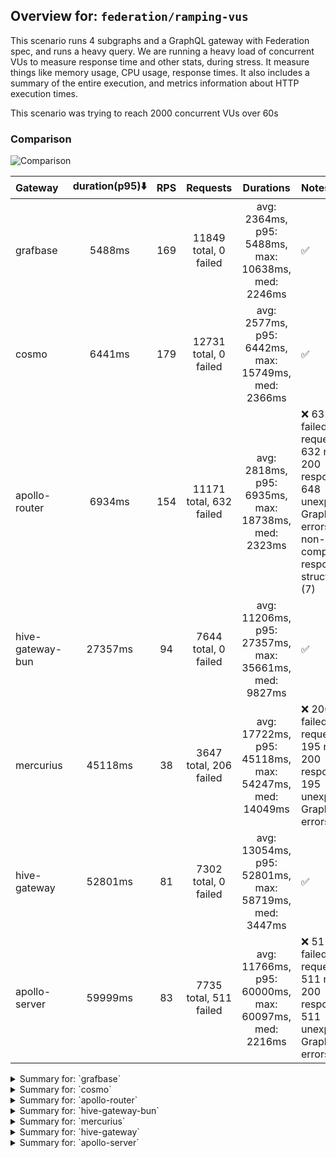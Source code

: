 ## Overview for: `federation/ramping-vus`


This scenario runs 4 subgraphs and a GraphQL gateway with Federation spec, and runs a heavy query. We are running a heavy load of concurrent VUs to measure response time and other stats, during stress. It measure things like memory usage, CPU usage, response times. It also includes a summary of the entire execution, and metrics information about HTTP execution times.


This scenario was trying to reach 2000 concurrent VUs over 60s


### Comparison


<img src="https://imagedelivery.net/KYe9TScr4TldYHA48pczVg/4d334be7-b31a-4b81-75e2-5882d0463800/public" alt="Comparison" />


| Gateway          | duration(p95)⬇️ |  RPS  |        Requests         |                       Durations                        | Notes                                                                                                              |
| :--------------- | :-------------: | :---: | :---------------------: | :----------------------------------------------------: | :----------------------------------------------------------------------------------------------------------------- |
| grafbase         |     5488ms      |  169  |  11849 total, 0 failed  |  avg: 2364ms, p95: 5488ms, max: 10638ms, med: 2246ms   | ✅                                                                                                                  |
| cosmo            |     6441ms      |  179  |  12731 total, 0 failed  |  avg: 2577ms, p95: 6442ms, max: 15749ms, med: 2366ms   | ✅                                                                                                                  |
| apollo-router    |     6934ms      |  154  | 11171 total, 632 failed |  avg: 2818ms, p95: 6935ms, max: 18738ms, med: 2323ms   | ❌ 632 failed requests, 632 non-200 responses, 648 unexpected GraphQL errors, non-compatible response structure (7) |
| hive-gateway-bun |     27357ms     |  94   |  7644 total, 0 failed   | avg: 11206ms, p95: 27357ms, max: 35661ms, med: 9827ms  | ✅                                                                                                                  |
| mercurius        |     45118ms     |  38   | 3647 total, 206 failed  | avg: 17722ms, p95: 45118ms, max: 54247ms, med: 14049ms | ❌ 206 failed requests, 195 non-200 responses, 195 unexpected GraphQL errors                                        |
| hive-gateway     |     52801ms     |  81   |  7302 total, 0 failed   | avg: 13054ms, p95: 52801ms, max: 58719ms, med: 3447ms  | ✅                                                                                                                  |
| apollo-server    |     59999ms     |  83   | 7735 total, 511 failed  | avg: 11766ms, p95: 60000ms, max: 60097ms, med: 2216ms  | ❌ 511 failed requests, 511 non-200 responses, 511 unexpected GraphQL errors                                        |



<details>
  <summary>Summary for: `grafbase`</summary>

  **K6 Output**




```
     ✓ response code was 200
     ✓ no graphql errors
     ✓ valid response structure

     █ setup

     checks.........................: 100.00% ✓ 35487      ✗ 0     
     data_received..................: 1.0 GB  15 MB/s
     data_sent......................: 14 MB   201 kB/s
     http_req_blocked...............: avg=304.58ms min=1.41µs  med=3.68µs  max=10.08s p(90)=903.75ms p(95)=2.57s   
     http_req_connecting............: avg=300.81ms min=0s      med=0s      max=9.82s  p(90)=876.61ms p(95)=2.56s   
     http_req_duration..............: avg=2.36s    min=2.93ms  med=2.24s   max=10.63s p(90)=4.51s    p(95)=5.48s   
       { expected_response:true }...: avg=2.36s    min=2.93ms  med=2.24s   max=10.63s p(90)=4.51s    p(95)=5.48s   
     http_req_failed................: 0.00%   ✓ 0          ✗ 11849 
     http_req_receiving.............: avg=204.41ms min=28.16µs med=77.84µs max=7.45s  p(90)=1.09s    p(95)=1.44s   
     http_req_sending...............: avg=137.16ms min=7.87µs  med=18.05µs max=10.23s p(90)=372.41ms p(95)=898.36ms
     http_req_tls_handshaking.......: avg=0s       min=0s      med=0s      max=0s     p(90)=0s       p(95)=0s      
     http_req_waiting...............: avg=2.02s    min=2.87ms  med=1.84s   max=8.95s  p(90)=3.82s    p(95)=4.6s    
     http_reqs......................: 11849   169.008509/s
     iteration_duration.............: avg=5.96s    min=11.28ms med=4.91s   max=28.22s p(90)=12.85s   p(95)=15.12s  
     iterations.....................: 11829   168.723238/s
     vus............................: 4       min=4        max=1969
     vus_max........................: 2000    min=2000     max=2000
```


**Performance Overview**


<img src="https://imagedelivery.net/KYe9TScr4TldYHA48pczVg/fbdd389d-3f5c-4955-e6e0-ba5775601100/public" alt="Performance Overview" />


**Subgraphs Overview**


<img src="https://imagedelivery.net/KYe9TScr4TldYHA48pczVg/ac95c79e-fa4a-448f-f747-56428d34cd00/public" alt="Subgraphs Overview" />


**HTTP Overview**


<img src="https://imagedelivery.net/KYe9TScr4TldYHA48pczVg/b38e99ad-51d8-4c70-26cd-5a523ae09c00/public" alt="HTTP Overview" />


  </details>

<details>
  <summary>Summary for: `cosmo`</summary>

  **K6 Output**




```
     ✓ response code was 200
     ✓ no graphql errors
     ✓ valid response structure

     █ setup

     checks.........................: 100.00% ✓ 38133      ✗ 0     
     data_received..................: 1.1 GB  16 MB/s
     data_sent......................: 15 MB   213 kB/s
     http_req_blocked...............: avg=270.99ms min=1.53µs  med=3.39µs  max=10.37s p(90)=576.99ms p(95)=2.37s   
     http_req_connecting............: avg=267.65ms min=0s      med=0s      max=10.37s p(90)=513.32ms p(95)=2.36s   
     http_req_duration..............: avg=2.57s    min=3.57ms  med=2.36s   max=15.74s p(90)=5.03s    p(95)=6.44s   
       { expected_response:true }...: avg=2.57s    min=3.57ms  med=2.36s   max=15.74s p(90)=5.03s    p(95)=6.44s   
     http_req_failed................: 0.00%   ✓ 0          ✗ 12731 
     http_req_receiving.............: avg=461.22ms min=32.97µs med=90.58µs max=11.39s p(90)=1.35s    p(95)=2.7s    
     http_req_sending...............: avg=129.25ms min=7.76µs  med=15.74µs max=8.37s  p(90)=274.79ms p(95)=784.08ms
     http_req_tls_handshaking.......: avg=0s       min=0s      med=0s      max=0s     p(90)=0s       p(95)=0s      
     http_req_waiting...............: avg=1.98s    min=3.41ms  med=1.82s   max=10.07s p(90)=4.19s    p(95)=4.94s   
     http_reqs......................: 12731   179.289648/s
     iteration_duration.............: avg=5.78s    min=29.29ms med=4.94s   max=37.39s p(90)=11.8s    p(95)=14.16s  
     iterations.....................: 12711   179.00799/s
     vus............................: 5       min=5        max=1982
     vus_max........................: 2000    min=2000     max=2000
```


**Performance Overview**


<img src="https://imagedelivery.net/KYe9TScr4TldYHA48pczVg/e0462d0f-8a9b-4e65-5456-44ca5cd56b00/public" alt="Performance Overview" />


**Subgraphs Overview**


<img src="https://imagedelivery.net/KYe9TScr4TldYHA48pczVg/28bf3066-a0b2-44c4-5d73-968e10e81500/public" alt="Subgraphs Overview" />


**HTTP Overview**


<img src="https://imagedelivery.net/KYe9TScr4TldYHA48pczVg/0014d5bc-d06b-4e0b-0b23-cb0ac7296a00/public" alt="HTTP Overview" />


  </details>

<details>
  <summary>Summary for: `apollo-router`</summary>

  **K6 Output**




```
     ✗ response code was 200
      ↳  94% — ✓ 10519 / ✗ 632
     ✗ no graphql errors
      ↳  94% — ✓ 10503 / ✗ 648
     ✗ valid response structure
      ↳  99% — ✓ 10512 / ✗ 7

     █ setup

     checks.........................: 96.07% ✓ 31534      ✗ 1287  
     data_received..................: 925 MB 13 MB/s
     data_sent......................: 13 MB  184 kB/s
     http_req_blocked...............: avg=559.45ms min=1.89µs  med=5.22µs   max=13.03s p(90)=2.27s    p(95)=3.66s 
     http_req_connecting............: avg=532.88ms min=0s      med=0s       max=10.43s p(90)=2.21s    p(95)=3.55s 
     http_req_duration..............: avg=2.81s    min=7.49ms  med=2.32s    max=18.73s p(90)=5.84s    p(95)=6.93s 
       { expected_response:true }...: avg=2.81s    min=7.49ms  med=2.3s     max=18.73s p(90)=5.85s    p(95)=6.97s 
     http_req_failed................: 5.65%  ✓ 632        ✗ 10539 
     http_req_receiving.............: avg=679.09ms min=0s      med=106.63µs max=13.81s p(90)=3.04s    p(95)=4.11s 
     http_req_sending...............: avg=231.32ms min=8.72µs  med=28.99µs  max=11.04s p(90)=438.82ms p(95)=1.06s 
     http_req_tls_handshaking.......: avg=0s       min=0s      med=0s       max=0s     p(90)=0s       p(95)=0s    
     http_req_waiting...............: avg=1.9s     min=7.36ms  med=1.79s    max=14.46s p(90)=3.59s    p(95)=4.05s 
     http_reqs......................: 11171  154.61074/s
     iteration_duration.............: avg=6.61s    min=40.95ms med=6.02s    max=35.41s p(90)=12.69s   p(95)=15.11s
     iterations.....................: 11151  154.333933/s
     vus............................: 430    min=61       max=2000
     vus_max........................: 2000   min=2000     max=2000
```


**Performance Overview**


<img src="https://imagedelivery.net/KYe9TScr4TldYHA48pczVg/e8144225-fb7a-4b04-8c29-41d5dbff7a00/public" alt="Performance Overview" />


**Subgraphs Overview**


<img src="https://imagedelivery.net/KYe9TScr4TldYHA48pczVg/0a29dbfe-340d-4069-6b1d-9778e089d600/public" alt="Subgraphs Overview" />


**HTTP Overview**


<img src="https://imagedelivery.net/KYe9TScr4TldYHA48pczVg/901421af-450d-4bd3-f43f-d54bc203e700/public" alt="HTTP Overview" />


  </details>

<details>
  <summary>Summary for: `hive-gateway-bun`</summary>

  **K6 Output**




```
     ✓ response code was 200
     ✓ no graphql errors
     ✓ valid response structure

     █ setup

     checks.........................: 100.00% ✓ 22872     ✗ 0     
     data_received..................: 671 MB  8.3 MB/s
     data_sent......................: 9.1 MB  112 kB/s
     http_req_blocked...............: avg=14.93ms  min=1.83µs   med=4.29µs   max=926.4ms  p(90)=24.14ms p(95)=102.87ms
     http_req_connecting............: avg=14.77ms  min=0s       med=0s       max=926.33ms p(90)=23.69ms p(95)=102.35ms
     http_req_duration..............: avg=11.2s    min=15.4ms   med=9.82s    max=35.66s   p(90)=24.06s  p(95)=27.35s  
       { expected_response:true }...: avg=11.2s    min=15.4ms   med=9.82s    max=35.66s   p(90)=24.06s  p(95)=27.35s  
     http_req_failed................: 0.00%   ✓ 0         ✗ 7644  
     http_req_receiving.............: avg=114.07ms min=40.75µs  med=107.49µs max=8.09s    p(90)=4.49ms  p(95)=150.7ms 
     http_req_sending...............: avg=9.62ms   min=8.5µs    med=24.86µs  max=1.11s    p(90)=11.91ms p(95)=40.52ms 
     http_req_tls_handshaking.......: avg=0s       min=0s       med=0s       max=0s       p(90)=0s      p(95)=0s      
     http_req_waiting...............: avg=11.08s   min=15.2ms   med=9.7s     max=35.5s    p(90)=24.04s  p(95)=27.29s  
     http_reqs......................: 7644    94.500341/s
     iteration_duration.............: avg=11.52s   min=198.09ms med=10s      max=38.17s   p(90)=24.78s  p(95)=28.42s  
     iterations.....................: 7624    94.253087/s
     vus............................: 105     min=57      max=2000
     vus_max........................: 2000    min=2000    max=2000
```


**Performance Overview**


<img src="https://imagedelivery.net/KYe9TScr4TldYHA48pczVg/d0c7e4b5-73f4-437f-61f1-b2249d5f0000/public" alt="Performance Overview" />


**Subgraphs Overview**


<img src="https://imagedelivery.net/KYe9TScr4TldYHA48pczVg/613c5ac0-2734-4a67-b05e-8eb4b1e8a100/public" alt="Subgraphs Overview" />


**HTTP Overview**


<img src="https://imagedelivery.net/KYe9TScr4TldYHA48pczVg/7970bafa-9238-47d1-4fc0-8ab9f15cec00/public" alt="HTTP Overview" />


  </details>

<details>
  <summary>Summary for: `mercurius`</summary>

  **K6 Output**




```
     ✗ response code was 200
      ↳  94% — ✓ 3421 / ✗ 195
     ✗ no graphql errors
      ↳  94% — ✓ 3421 / ✗ 195
     ✓ valid response structure

     █ setup

     checks.........................: 96.33% ✓ 10263     ✗ 390   
     data_received..................: 302 MB 3.2 MB/s
     data_sent......................: 5.8 MB 62 kB/s
     http_req_blocked...............: avg=306.25µs min=1.94µs   med=5.04µs   max=13.58ms p(90)=610.18µs p(95)=1.03ms  
     http_req_connecting............: avg=268.01µs min=0s       med=0s       max=13.52ms p(90)=532.03µs p(95)=864µs   
     http_req_duration..............: avg=17.72s   min=12.32ms  med=14.04s   max=54.24s  p(90)=44.04s   p(95)=45.11s  
       { expected_response:true }...: avg=16.17s   min=12.32ms  med=12.85s   max=45.65s  p(90)=34.99s   p(95)=44.77s  
     http_req_failed................: 5.64%  ✓ 206       ✗ 3441  
     http_req_receiving.............: avg=229.41µs min=0s       med=117.53µs max=47.19ms p(90)=297.4µs  p(95)=519.94µs
     http_req_sending...............: avg=82.4µs   min=9.25µs   med=31.16µs  max=16.96ms p(90)=81.24µs  p(95)=130.7µs 
     http_req_tls_handshaking.......: avg=0s       min=0s       med=0s       max=0s      p(90)=0s       p(95)=0s      
     http_req_waiting...............: avg=17.72s   min=11.91ms  med=14.04s   max=54.24s  p(90)=44.04s   p(95)=45.11s  
     http_reqs......................: 3647   38.42684/s
     iteration_duration.............: avg=17.77s   min=430.04ms med=14.08s   max=54.26s  p(90)=44.2s    p(95)=45.14s  
     iterations.....................: 3616   38.100207/s
     vus............................: 212    min=60      max=2000
     vus_max........................: 2000   min=2000    max=2000
```


**Performance Overview**


<img src="https://imagedelivery.net/KYe9TScr4TldYHA48pczVg/78ea3efe-b110-45f4-cbb8-6ee7b99a7700/public" alt="Performance Overview" />


**Subgraphs Overview**


<img src="https://imagedelivery.net/KYe9TScr4TldYHA48pczVg/377e525e-782b-4527-1c95-0b83bc85c100/public" alt="Subgraphs Overview" />


**HTTP Overview**


<img src="https://imagedelivery.net/KYe9TScr4TldYHA48pczVg/20b0eed6-4485-4cc8-0f09-e60263b25400/public" alt="HTTP Overview" />


  </details>

<details>
  <summary>Summary for: `hive-gateway`</summary>

  **K6 Output**




```
     ✓ response code was 200
     ✓ no graphql errors
     ✓ valid response structure

     █ setup

     checks.........................: 100.00% ✓ 21846     ✗ 0     
     data_received..................: 641 MB  7.1 MB/s
     data_sent......................: 8.7 MB  96 kB/s
     http_req_blocked...............: avg=2.76ms   min=1.81µs  med=5.17µs   max=225.88ms p(90)=1.83ms   p(95)=10.83ms
     http_req_connecting............: avg=2.7ms    min=0s      med=0s       max=225.74ms p(90)=1.62ms   p(95)=10.59ms
     http_req_duration..............: avg=13.05s   min=16.42ms med=3.44s    max=58.71s   p(90)=47.08s   p(95)=52.8s  
       { expected_response:true }...: avg=13.05s   min=16.42ms med=3.44s    max=58.71s   p(90)=47.08s   p(95)=52.8s  
     http_req_failed................: 0.00%   ✓ 0         ✗ 7302  
     http_req_receiving.............: avg=998.29µs min=39.61µs med=121.45µs max=289.4ms  p(90)=921.65µs p(95)=2.74ms 
     http_req_sending...............: avg=1.11ms   min=9.05µs  med=31.51µs  max=148.78ms p(90)=199.83µs p(95)=2.8ms  
     http_req_tls_handshaking.......: avg=0s       min=0s      med=0s       max=0s       p(90)=0s       p(95)=0s     
     http_req_waiting...............: avg=13.05s   min=16.16ms med=3.44s    max=58.71s   p(90)=47.08s   p(95)=52.8s  
     http_reqs......................: 7302    81.107607/s
     iteration_duration.............: avg=13.13s   min=62.27ms med=3.49s    max=58.79s   p(90)=47.14s   p(95)=52.83s 
     iterations.....................: 7282    80.885455/s
     vus............................: 28      min=28      max=1999
     vus_max........................: 2000    min=2000    max=2000
```


**Performance Overview**


<img src="https://imagedelivery.net/KYe9TScr4TldYHA48pczVg/d9e0edb1-a2ad-4208-a8d2-d34490f0b100/public" alt="Performance Overview" />


**Subgraphs Overview**


<img src="https://imagedelivery.net/KYe9TScr4TldYHA48pczVg/e7917e79-ac5c-4fa9-65a0-b3e1803a4300/public" alt="Subgraphs Overview" />


**HTTP Overview**


<img src="https://imagedelivery.net/KYe9TScr4TldYHA48pczVg/8b01d6e0-b04b-4aac-e27e-f9a4c145e900/public" alt="HTTP Overview" />


  </details>

<details>
  <summary>Summary for: `apollo-server`</summary>

  **K6 Output**




```
     ✗ response code was 200
      ↳  93% — ✓ 7204 / ✗ 511
     ✗ no graphql errors
      ↳  93% — ✓ 7204 / ✗ 511
     ✓ valid response structure

     █ setup

     checks.........................: 95.48% ✓ 21612     ✗ 1022  
     data_received..................: 635 MB 6.9 MB/s
     data_sent......................: 9.3 MB 100 kB/s
     http_req_blocked...............: avg=497.21µs min=1.49µs  med=3.31µs   max=97.47ms  p(90)=412.01µs p(95)=721.74µs
     http_req_connecting............: avg=472.13µs min=0s      med=0s       max=97.32ms  p(90)=335.24µs p(95)=609.74µs
     http_req_duration..............: avg=11.76s   min=10.72ms med=2.21s    max=1m0s     p(90)=55.56s   p(95)=59.99s  
       { expected_response:true }...: avg=8.35s    min=10.72ms med=2.14s    max=59.96s   p(90)=36.2s    p(95)=46.27s  
     http_req_failed................: 6.60%  ✓ 511       ✗ 7224  
     http_req_receiving.............: avg=186.76µs min=0s      med=105.99µs max=103.27ms p(90)=228.15µs p(95)=382.7µs 
     http_req_sending...............: avg=203.72µs min=8.14µs  med=15.92µs  max=46.01ms  p(90)=69.16µs  p(95)=133.23µs
     http_req_tls_handshaking.......: avg=0s       min=0s      med=0s       max=0s       p(90)=0s       p(95)=0s      
     http_req_waiting...............: avg=11.76s   min=10.64ms med=2.21s    max=1m0s     p(90)=55.56s   p(95)=59.99s  
     http_reqs......................: 7735   83.463835/s
     iteration_duration.............: avg=11.8s    min=56.48ms med=2.23s    max=1m0s     p(90)=55.61s   p(95)=1m0s    
     iterations.....................: 7715   83.248027/s
     vus............................: 101    min=62      max=2000
     vus_max........................: 2000   min=2000    max=2000
```


**Performance Overview**


<img src="https://imagedelivery.net/KYe9TScr4TldYHA48pczVg/051ecae5-df00-4b3d-8f27-1c9a01bbc900/public" alt="Performance Overview" />


**Subgraphs Overview**


<img src="https://imagedelivery.net/KYe9TScr4TldYHA48pczVg/cc642c0d-bed4-4af3-dbe7-3926f76ec100/public" alt="Subgraphs Overview" />


**HTTP Overview**


<img src="https://imagedelivery.net/KYe9TScr4TldYHA48pczVg/175a33b6-7b4d-4d6b-1c2f-a3c82e2f9100/public" alt="HTTP Overview" />


  </details>